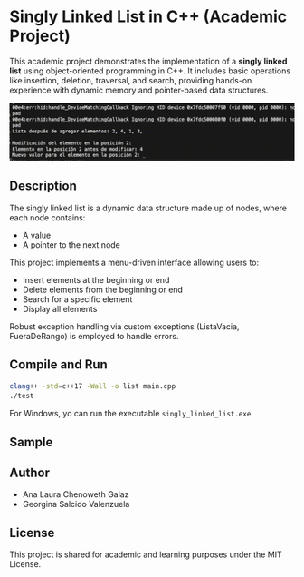 # Singly Linked List in C++ (Academic Project)

This academic project demonstrates the implementation of a **singly linked list** using object-oriented programming in C++. It includes basic operations like insertion, deletion, traversal, and search, providing hands-on experience with dynamic memory and pointer-based data structures.

<img src="img/example-use.gif" alt="Example Use" width="600">

## Description

The singly linked list is a dynamic data structure made up of nodes, where each node contains:

- A value
- A pointer to the next node

This project implements a menu-driven interface allowing users to:

- Insert elements at the beginning or end
- Delete elements from the beginning or end
- Search for a specific element
- Display all elements

Robust exception handling via custom exceptions (ListaVacia, FueraDeRango) is employed to handle errors.

## Compile and Run

```bash
clang++ -std=c++17 -Wall -o list main.cpp
./test
```

For Windows, yo can run the executable `singly_linked_list.exe`.

## Sample 

## Author

- Ana Laura Chenoweth Galaz
- Georgina Salcido Valenzuela

## License

This project is shared for academic and learning purposes under the MIT License.

